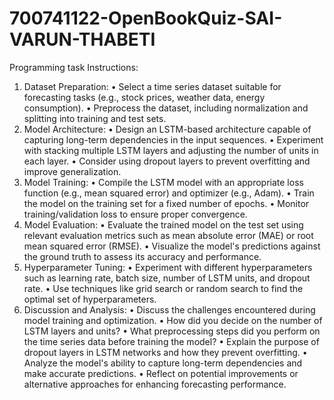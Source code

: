 # 700741122-OpenBookQuiz-SAI-VARUN-THABETI

Programming task
Instructions:
1. Dataset Preparation:
• Select a time series dataset suitable for forecasting tasks (e.g., stock prices,
weather data, energy consumption).
• Preprocess the dataset, including normalization and splitting into training
and test sets.
2. Model Architecture:
• Design an LSTM-based architecture capable of capturing long-term
dependencies in the input sequences.
• Experiment with stacking multiple LSTM layers and adjusting the number
of units in each layer.
• Consider using dropout layers to prevent overfitting and improve
generalization.
3. Model Training:
• Compile the LSTM model with an appropriate loss function (e.g., mean
squared error) and optimizer (e.g., Adam).
• Train the model on the training set for a fixed number of epochs.
• Monitor training/validation loss to ensure proper convergence.
4. Model Evaluation:
• Evaluate the trained model on the test set using relevant evaluation
metrics such as mean absolute error (MAE) or root mean squared error
(RMSE).
• Visualize the model's predictions against the ground truth to assess its
accuracy and performance.
5. Hyperparameter Tuning:
• Experiment with different hyperparameters such as learning rate, batch
size, number of LSTM units, and dropout rate.
• Use techniques like grid search or random search to find the optimal set of
hyperparameters.
6. Discussion and Analysis:
• Discuss the challenges encountered during model training and
optimization.
• How did you decide on the number of LSTM layers and units?
• What preprocessing steps did you perform on the time series data before
training the model?
• Explain the purpose of dropout layers in LSTM networks and how they
prevent overfitting.
• Analyze the model's ability to capture long-term dependencies and make
accurate predictions.
• Reflect on potential improvements or alternative approaches for
enhancing forecasting performance.
